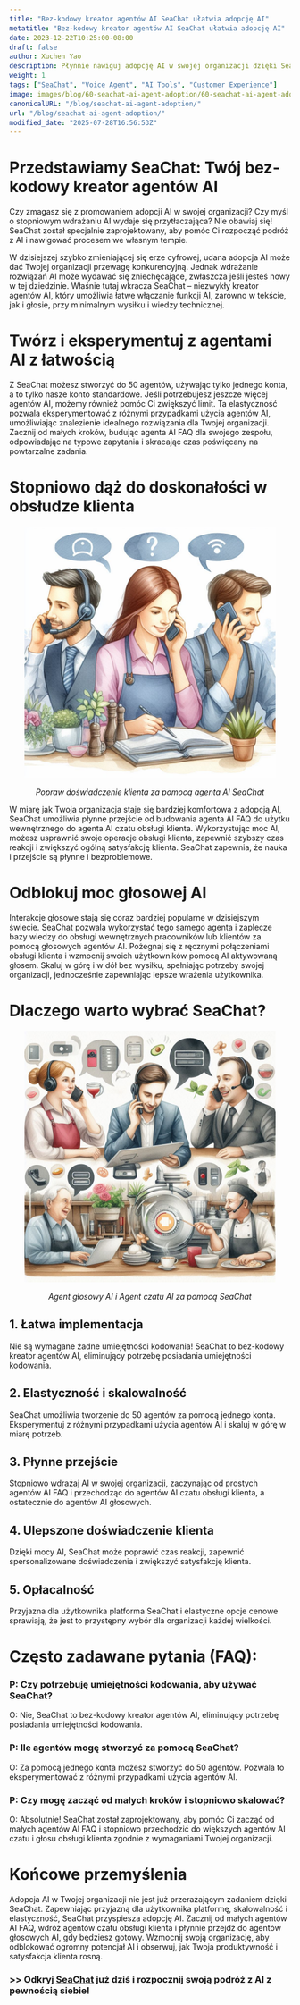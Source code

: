 ```yaml
---
title: "Bez-kodowy kreator agentów AI SeaChat ułatwia adopcję AI"
metatitle: "Bez-kodowy kreator agentów AI SeaChat ułatwia adopcję AI"
date: 2023-12-22T10:25:00-08:00
draft: false
author: Xuchen Yao
description: Płynnie nawiguj adopcję AI w swojej organizacji dzięki SeaChat! Ten bez-kodowy kreator agentów AI upraszcza proces, czyniąc go łatwym i bezproblemowym. Zacznij od prostych przypadków użycia i stopniowo zwiększaj adopcję AI, eksperymentując z różnymi sposobami wykorzystania AI.
weight: 1
tags: ["SeaChat", "Voice Agent", "AI Tools", "Customer Experience"]
image: images/blog/60-seachat-ai-agent-adoption/60-seachat-ai-agent-adoption.png
canonicalURL: "/blog/seachat-ai-agent-adoption/"
url: "/blog/seachat-ai-agent-adoption/"
modified_date: "2025-07-28T16:56:53Z"
---
```


# Przedstawiamy SeaChat: Twój bez-kodowy kreator agentów AI

Czy zmagasz się z promowaniem adopcji AI w swojej organizacji? Czy myśl o stopniowym wdrażaniu AI wydaje się przytłaczająca? Nie obawiaj się! SeaChat został specjalnie zaprojektowany, aby pomóc Ci rozpocząć podróż z AI i nawigować procesem we własnym tempie.

W dzisiejszej szybko zmieniającej się erze cyfrowej, udana adopcja AI może dać Twojej organizacji przewagę konkurencyjną. Jednak wdrażanie rozwiązań AI może wydawać się zniechęcające, zwłaszcza jeśli jesteś nowy w tej dziedzinie. Właśnie tutaj wkracza SeaChat – niezwykły kreator agentów AI, który umożliwia łatwe włączanie funkcji AI, zarówno w tekście, jak i głosie, przy minimalnym wysiłku i wiedzy technicznej.

# Twórz i eksperymentuj z agentami AI z łatwością

Z SeaChat możesz stworzyć do 50 agentów, używając tylko jednego konta, a to tylko nasze konto standardowe. Jeśli potrzebujesz jeszcze więcej agentów AI, możemy również pomóc Ci zwiększyć limit. Ta elastyczność pozwala eksperymentować z różnymi przypadkami użycia agentów AI, umożliwiając znalezienie idealnego rozwiązania dla Twojej organizacji. Zacznij od małych kroków, budując agenta AI FAQ dla swojego zespołu, odpowiadając na typowe zapytania i skracając czas poświęcany na powtarzalne zadania.

# Stopniowo dąż do doskonałości w obsłudze klienta

<center>
<img height="450px" src="/images/blog/50x-all-seachat-agents/transfer-to-and-from-ai-agent.jpeg" alt="Popraw doświadczenie klienta za pomocą agenta AI SeaChat"/>

*Popraw doświadczenie klienta za pomocą agenta AI SeaChat*
</center>

W miarę jak Twoja organizacja staje się bardziej komfortowa z adopcją AI, SeaChat umożliwia płynne przejście od budowania agenta AI FAQ do użytku wewnętrznego do agenta AI czatu obsługi klienta. Wykorzystując moc AI, możesz usprawnić swoje operacje obsługi klienta, zapewnić szybszy czas reakcji i zwiększyć ogólną satysfakcję klienta. SeaChat zapewnia, że nauka i przejście są płynne i bezproblemowe.

# Odblokuj moc głosowej AI

Interakcje głosowe stają się coraz bardziej popularne w dzisiejszym świecie. SeaChat pozwala wykorzystać tego samego agenta i zaplecze bazy wiedzy do obsługi wewnętrznych pracowników lub klientów za pomocą głosowych agentów AI. Pożegnaj się z ręcznymi połączeniami obsługi klienta i wzmocnij swoich użytkowników pomocą AI aktywowaną głosem. Skaluj w górę i w dół bez wysiłku, spełniając potrzeby swojej organizacji, jednocześnie zapewniając lepsze wrażenia użytkownika.

# Dlaczego warto wybrać SeaChat?

<center>
<img height="450px" src="/images/blog/50x-all-seachat-agents/call-or-text-agents.jpeg" alt="Agent głosowy AI i Agent czatu AI za pomocą SeaChat"/>

*Agent głosowy AI i Agent czatu AI za pomocą SeaChat*
</center>

## 1. Łatwa implementacja
Nie są wymagane żadne umiejętności kodowania! SeaChat to bez-kodowy kreator agentów AI, eliminujący potrzebę posiadania umiejętności kodowania.

## 2. Elastyczność i skalowalność
SeaChat umożliwia tworzenie do 50 agentów za pomocą jednego konta. Eksperymentuj z różnymi przypadkami użycia agentów AI i skaluj w górę w miarę potrzeb.

## 3. Płynne przejście
Stopniowo wdrażaj AI w swojej organizacji, zaczynając od prostych agentów AI FAQ i przechodząc do agentów AI czatu obsługi klienta, a ostatecznie do agentów AI głosowych.

## 4. Ulepszone doświadczenie klienta
Dzięki mocy AI, SeaChat może poprawić czas reakcji, zapewnić spersonalizowane doświadczenia i zwiększyć satysfakcję klienta.

## 5. Opłacalność
Przyjazna dla użytkownika platforma SeaChat i elastyczne opcje cenowe sprawiają, że jest to przystępny wybór dla organizacji każdej wielkości.


# Często zadawane pytania (FAQ):

### P: Czy potrzebuję umiejętności kodowania, aby używać SeaChat?
O: Nie, SeaChat to bez-kodowy kreator agentów AI, eliminujący potrzebę posiadania umiejętności kodowania.

### P: Ile agentów mogę stworzyć za pomocą SeaChat?
O: Za pomocą jednego konta możesz stworzyć do 50 agentów. Pozwala to eksperymentować z różnymi przypadkami użycia agentów AI.

### P: Czy mogę zacząć od małych kroków i stopniowo skalować?
O: Absolutnie! SeaChat został zaprojektowany, aby pomóc Ci zacząć od małych agentów AI FAQ i stopniowo przechodzić do większych agentów AI czatu i głosu obsługi klienta zgodnie z wymaganiami Twojej organizacji.

# Końcowe przemyślenia

Adopcja AI w Twojej organizacji nie jest już przerażającym zadaniem dzięki SeaChat. Zapewniając przyjazną dla użytkownika platformę, skalowalność i elastyczność, SeaChat przyspiesza adopcję AI. Zacznij od małych agentów AI FAQ, wdróż agentów czatu obsługi klienta i płynnie przejdź do agentów głosowych AI, gdy będziesz gotowy. Wzmocnij swoją organizację, aby odblokować ogromny potencjał AI i obserwuj, jak Twoja produktywność i satysfakcja klienta rosną.


### >> Odkryj [SeaChat](https://chat.seasalt.ai/?utm_source=blog) już dziś i rozpocznij swoją podróż z AI z pewnością siebie!
